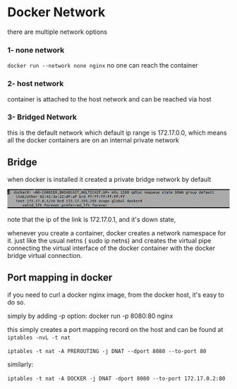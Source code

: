 # Docker Network

there are multiple network options

### 1- none network

`docker run --network none nginx` no one can reach the container

### 2- host network

container is attached to the host network and can be reached via host

### 3- Bridged Network

this is the default network which default ip range is 172.17.0.0, which means all the docker containers are on an internal private network

## Bridge

when docker is installed it created a private bridge network by default

![68689220217fef1113f5b7092f0a469c.png](../../_resources/68689220217fef1113f5b7092f0a469c.png)

note that the ip of the link is 172.17.0.1, and it's down state,

whenever you create a container, docker creates a network namespace for it. just like the usual netns ( sudo ip netns) and creates the virtual pipe connecting the virtual interface of the docker container with the docker bridge virtual connection.

## Port mapping in docker

if you need to curl a docker nginx image, from the docker host, it's easy to do so.

simply by adding -p option: docker run -p 8080:80 nginx

this simply creates a port mapping record on the host and can be found at `iptables -nvL -t nat`

`iptables -t nat -A PREROUTING -j DNAT --dport 8080 --to-port 80`

similarly: 

`iptables -t nat -A DOCKER -j DNAT -dport 8080 --to-port 172.17.0.2:80`